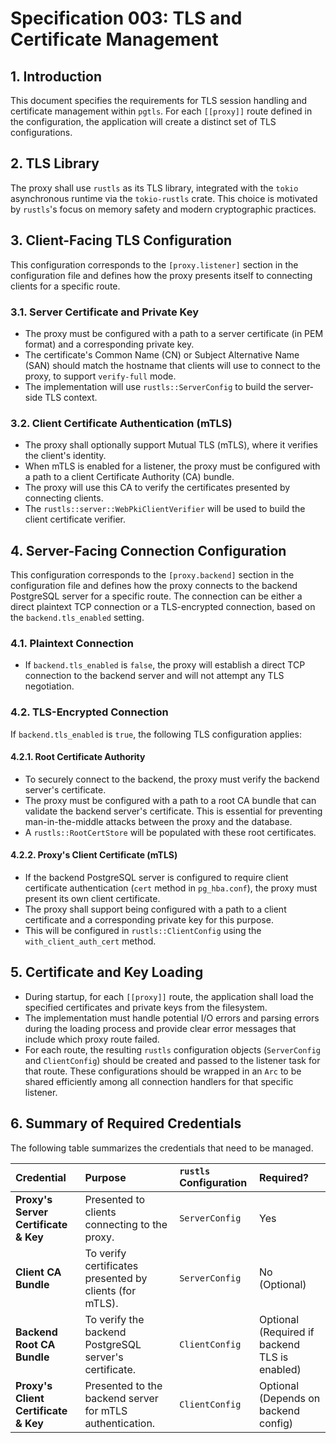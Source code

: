 # **Specification 003: TLS and Certificate Management**

## **1. Introduction**

This document specifies the requirements for TLS session handling and certificate management within `pgtls`. For each `[[proxy]]` route defined in the configuration, the application will create a distinct set of TLS configurations.

## **2. TLS Library**

The proxy shall use `rustls` as its TLS library, integrated with the `tokio` asynchronous runtime via the `tokio-rustls` crate. This choice is motivated by `rustls`'s focus on memory safety and modern cryptographic practices.

## **3. Client-Facing TLS Configuration**

This configuration corresponds to the `[proxy.listener]` section in the configuration file and defines how the proxy presents itself to connecting clients for a specific route.

### **3.1. Server Certificate and Private Key**

*   The proxy must be configured with a path to a server certificate (in PEM format) and a corresponding private key.
*   The certificate's Common Name (CN) or Subject Alternative Name (SAN) should match the hostname that clients will use to connect to the proxy, to support `verify-full` mode.
*   The implementation will use `rustls::ServerConfig` to build the server-side TLS context.

### **3.2. Client Certificate Authentication (mTLS)**

*   The proxy shall optionally support Mutual TLS (mTLS), where it verifies the client's identity.
*   When mTLS is enabled for a listener, the proxy must be configured with a path to a client Certificate Authority (CA) bundle.
*   The proxy will use this CA to verify the certificates presented by connecting clients.
*   The `rustls::server::WebPkiClientVerifier` will be used to build the client certificate verifier.

## **4. Server-Facing Connection Configuration**

This configuration corresponds to the `[proxy.backend]` section in the configuration file and defines how the proxy connects to the backend PostgreSQL server for a specific route. The connection can be either a direct plaintext TCP connection or a TLS-encrypted connection, based on the `backend.tls_enabled` setting.

### **4.1. Plaintext Connection**

*   If `backend.tls_enabled` is `false`, the proxy will establish a direct TCP connection to the backend server and will not attempt any TLS negotiation.

### **4.2. TLS-Encrypted Connection**

If `backend.tls_enabled` is `true`, the following TLS configuration applies:

#### **4.2.1. Root Certificate Authority**

*   To securely connect to the backend, the proxy must verify the backend server's certificate.
*   The proxy must be configured with a path to a root CA bundle that can validate the backend server's certificate. This is essential for preventing man-in-the-middle attacks between the proxy and the database.
*   A `rustls::RootCertStore` will be populated with these root certificates.

#### **4.2.2. Proxy's Client Certificate (mTLS)**

*   If the backend PostgreSQL server is configured to require client certificate authentication (`cert` method in `pg_hba.conf`), the proxy must present its own client certificate.
*   The proxy shall support being configured with a path to a client certificate and a corresponding private key for this purpose.
*   This will be configured in `rustls::ClientConfig` using the `with_client_auth_cert` method.

## **5. Certificate and Key Loading**

*   During startup, for each `[[proxy]]` route, the application shall load the specified certificates and private keys from the filesystem.
*   The implementation must handle potential I/O errors and parsing errors during the loading process and provide clear error messages that include which proxy route failed.
*   For each route, the resulting `rustls` configuration objects (`ServerConfig` and `ClientConfig`) should be created and passed to the listener task for that route. These configurations should be wrapped in an `Arc` to be shared efficiently among all connection handlers for that specific listener.

## **6. Summary of Required Credentials**

The following table summarizes the credentials that need to be managed.

| Credential                               | Purpose                                                     | `rustls` Configuration | Required?                               |
| :--------------------------------------- | :---------------------------------------------------------- | :--------------------- | :-------------------------------------- |
| **Proxy's Server Certificate & Key**     | Presented to clients connecting to the proxy.               | `ServerConfig`         | Yes                                     |
| **Client CA Bundle**                     | To verify certificates presented by clients (for mTLS).     | `ServerConfig`         | No (Optional)                           |
| **Backend Root CA Bundle**               | To verify the backend PostgreSQL server's certificate.      | `ClientConfig`         | Optional (Required if backend TLS is enabled) |
| **Proxy's Client Certificate & Key**     | Presented to the backend server for mTLS authentication.    | `ClientConfig`         | Optional (Depends on backend config)    |
